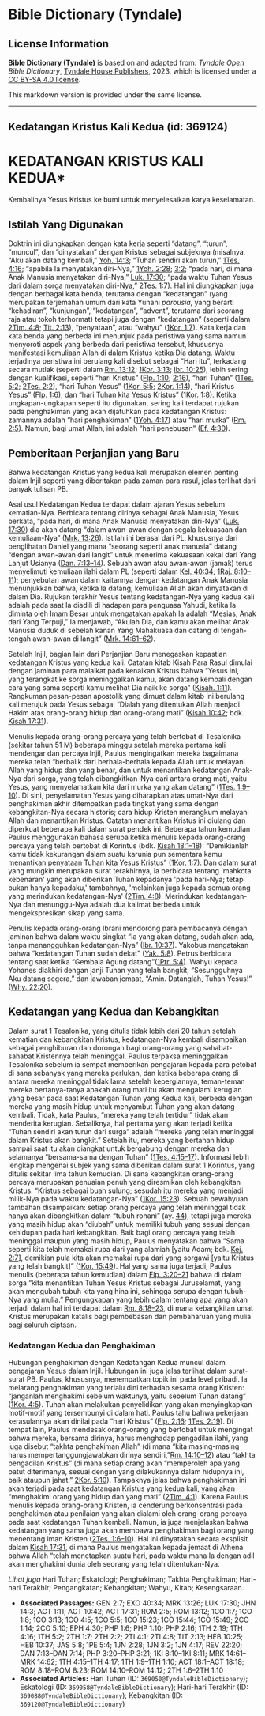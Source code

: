 # Bible Dictionary (Tyndale)

## License Information

**Bible Dictionary (Tyndale)** is based on and adapted from: _Tyndale Open Bible Dictionary_, [Tyndale House Publishers](https://tyndaleopenresources.com/), 2023, which is licensed under a [CC BY-SA 4.0 license](https://creativecommons.org/licenses/by-sa/4.0/legalcode.en).

This markdown version is provided under the same license.



--------------------------------

## Kedatangan Kristus Kali Kedua (id: 369124)

KEDATANGAN KRISTUS KALI KEDUA\*
===============================

Kembalinya Yesus Kristus ke bumi untuk menyelesaikan karya keselamatan.

Istilah Yang Digunakan
----------------------

Doktrin ini diungkapkan dengan kata kerja seperti “datang”, “turun”, “muncul”, dan “dinyatakan” dengan Kristus sebagai subjeknya (misalnya, “Aku akan datang kembali,” [Yoh. 14:3](https://ref.ly/John14:3); “Tuhan sendiri akan turun,” [1Tes. 4:16](https://ref.ly/1Thess4:16); “apabila Ia menyatakan diri\-Nya,” [1Yoh. 2:28](https://ref.ly/1John2:28); [3:2](https://ref.ly/1John3:2); “pada hari, di mana Anak Manusia menyatakan diri\-Nya,” [Luk. 17:30](https://ref.ly/Luke17:30); “pada waktu Tuhan Yesus dari dalam sorga menyatakan diri\-Nya,” [2Tes. 1:7](https://ref.ly/2Thess1:7)). Hal ini diungkapkan juga dengan berbagai kata benda, terutama dengan “kedatangan” (yang merupakan terjemahan umum dari kata Yunani *parousia*, yang berarti “kehadiran”, “kunjungan”, “kedatangan”, “advent”, terutama dari seorang raja atau tokoh terhormat) tetapi juga dengan “kedatangan” (seperti dalam [2Tim. 4:8](https://ref.ly/2Tim4:8); [Tit. 2:13](https://ref.ly/Titus2:13)), “penyataan”, atau “wahyu” ([1Kor. 1:7](https://ref.ly/1Cor1:7)). Kata kerja dan kata benda yang berbeda ini menunjuk pada peristiwa yang sama namun menyoroti aspek yang berbeda dari peristiwa tersebut, khususnya manifestasi kemuliaan Allah di dalam Kristus ketika Dia datang. Waktu terjadinya peristiwa ini berulang kali disebut sebagai “Hari itu”, terkadang secara mutlak (seperti dalam [Rm. 13:12](https://ref.ly/Rom13:12); [1Kor. 3:13](https://ref.ly/1Cor3:13); [Ibr. 10:25](https://ref.ly/Heb10:25)), lebih sering dengan kualifikasi, seperti “hari Kristus” ([Flp. 1:10](https://ref.ly/Phil1:10); [2:16](https://ref.ly/Phil2:16)), “hari Tuhan” ([1Tes. 5:2](https://ref.ly/1Thess5:2); [2Tes. 2:2](https://ref.ly/2Thess2:2)), “hari Tuhan Yesus” ([1Kor. 5:5](https://ref.ly/1Cor5:5); [2Kor. 1:14](https://ref.ly/2Cor1:14)), “hari Kristus Yesus” ([Flp. 1:6](https://ref.ly/Phil1:6)), dan “hari Tuhan kita Yesus Kristus” ([1Kor. 1:8](https://ref.ly/1Cor1:8)). Ketika ungkapan\-ungkapan seperti itu digunakan, sering kali terdapat rujukan pada penghakiman yang akan dijatuhkan pada kedatangan Kristus: zamannya adalah “hari penghakiman” ([1Yoh. 4:17](https://ref.ly/1John4:17)) atau “hari murka” ([Rm. 2:5](https://ref.ly/Rom2:5)). Namun, bagi umat Allah, ini adalah “hari penebusan” ([Ef. 4:30](https://ref.ly/Eph4:30)).

Pemberitaan Perjanjian yang Baru
--------------------------------

Bahwa kedatangan Kristus yang kedua kali merupakan elemen penting dalam Injil seperti yang diberitakan pada zaman para rasul, jelas terlihat dari banyak tulisan PB.

 Asal usul Kedatangan Kedua terdapat dalam ajaran Yesus sebelum kematian\-Nya. Berbicara tentang dirinya sebagai Anak Manusia, Yesus berkata, “pada hari, di mana Anak Manusia menyatakan diri\-Nya” ([Luk. 17:30](https://ref.ly/Luke17:30)) dia akan datang “dalam awan\-awan dengan segala kekuasaan dan kemuliaan\-Nya” ([Mrk. 13:26](https://ref.ly/Mark13:26)). Istilah ini berasal dari PL, khususnya dari penglihatan Daniel yang mana “seorang seperti anak manusia” datang “dengan awan\-awan dari langit” untuk menerima kekuasaan kekal dari Yang Lanjut Usianya ([Dan. 7:13–14](https://ref.ly/Dan7:13-Dan7:14)). Sebuah awan atau awan\-awan (jamak) terus menyelimuti kemuliaan ilahi dalam PL (seperti dalam [Kel. 40:34](https://ref.ly/Exod40:34); [1Raj. 8:10–11](https://ref.ly/1Kgs8:10-1Kgs8:11)); penyebutan awan dalam kaitannya dengan kedatangan Anak Manusia menunjukkan bahwa, ketika Ia datang, kemuliaan Allah akan dinyatakan di dalam Dia. Rujukan terakhir Yesus tentang kedatangan\-Nya yang kedua kali adalah pada saat Ia diadili di hadapan para penguasa Yahudi, ketika Ia diminta oleh Imam Besar untuk mengatakan apakah Ia adalah “Mesias, Anak dari Yang Terpuji,” Ia menjawab, “Akulah Dia, dan kamu akan melihat Anak Manusia duduk di sebelah kanan Yang Mahakuasa dan datang di tengah\-tengah awan\-awan di langit” ([Mrk. 14:61–62](https://ref.ly/Mark14:61-Mark14:62)).

Setelah Injil, bagian lain dari Perjanjian Baru menegaskan kepastian kedatangan Kristus yang kedua kali. Catatan kitab Kisah Para Rasul dimulai dengan jaminan para malaikat pada kenaikan Kristus bahwa “Yesus ini, yang terangkat ke sorga meninggalkan kamu, akan datang kembali dengan cara yang sama seperti kamu melihat Dia naik ke sorga” ([Kisah. 1:11](https://ref.ly/Acts1:11)). Rangkuman pesan\-pesan apostolik yang dimuat dalam kitab ini berulang kali merujuk pada Yesus sebagai “Dialah yang ditentukan Allah menjadi Hakim atas orang\-orang hidup dan orang\-orang mati” ([Kisah 10:42](https://ref.ly/Acts10:42); bdk. [Kisah 17:31](https://ref.ly/Acts17:31)).

Menulis kepada orang\-orang percaya yang telah bertobat di Tesalonika (sekitar tahun 51 M) beberapa minggu setelah mereka pertama kali mendengar dan percaya Injil, Paulus mengingatkan mereka bagaimana mereka telah “berbalik dari berhala\-berhala kepada Allah untuk melayani Allah yang hidup dan yang benar, dan untuk menantikan kedatangan Anak\-Nya dari sorga, yang telah dibangkitkan\-Nya dari antara orang mati, yaitu Yesus, yang menyelamatkan kita dari murka yang akan datang” ([1Tes. 1:9–10](https://ref.ly/1Thess1:9-1Thess1:10)). Di sini, penyelamatan Yesus yang diharapkan atas umat\-Nya dari penghakiman akhir ditempatkan pada tingkat yang sama dengan kebangkitan\-Nya secara historis; cara hidup Kristen merangkum melayani Allah dan menantikan Kristus. Catatan menantikan Kristus ini diulang dan diperkuat beberapa kali dalam surat pendek ini. Beberapa tahun kemudian Paulus menggunakan bahasa serupa ketika menulis kepada orang\-orang percaya yang telah bertobat di Korintus (bdk. [Kisah 18:1–18](https://ref.ly/Acts18:1-Acts18:18)): “Demikianlah kamu tidak kekurangan dalam suatu karunia pun sementara kamu menantikan penyataan Tuhan kita Yesus Kristus” ([1Kor. 1:7](https://ref.ly/1Cor1:7)). Dan dalam surat yang mungkin merupakan surat terakhirnya, ia berbicara tentang 'mahkota kebenaran' yang akan diberikan Tuhan kepadanya 'pada hari\-Nya; tetapi bukan hanya kepadaku,' tambahnya, 'melainkan juga kepada semua orang yang merindukan kedatangan\-Nya' ([2Tim. 4:8](https://ref.ly/2Tim4:8)). Merindukan kedatangan\-Nya dan menunggu\-Nya adalah dua kalimat berbeda untuk mengekspresikan sikap yang sama.

Penulis kepada orang\-orang Ibrani mendorong para pembacanya dengan jaminan bahwa dalam waktu singkat “Ia yang akan datang, sudah akan ada, tanpa menangguhkan kedatangan\-Nya” ([Ibr. 10:37](https://ref.ly/Heb10:37)). Yakobus mengatakan bahwa “kedatangan Tuhan sudah dekat” ([Yak. 5:8](https://ref.ly/Jas5:8)). Petrus berbicara tentang saat ketika “Gembala Agung datang”([1Ptr. 5:4](https://ref.ly/1Pet5:4)). Wahyu kepada Yohanes diakhiri dengan janji Tuhan yang telah bangkit, “Sesungguhnya Aku datang segera,” dan jawaban jemaat, “Amin. Datanglah, Tuhan Yesus!” ([Why. 22:20](https://ref.ly/Rev22:20)).

Kedatangan yang Kedua dan Kebangkitan
-------------------------------------

Dalam surat 1 Tesalonika, yang ditulis tidak lebih dari 20 tahun setelah kematian dan kebangkitan Kristus, kedatangan\-Nya kembali disampaikan sebagai penghiburan dan dorongan bagi orang\-orang yang sahabat\-sahabat Kristennya telah meninggal. Paulus terpaksa meninggalkan Tesalonika sebelum ia sempat memberikan pengajaran kepada para petobat di sana sebanyak yang mereka perlukan, dan ketika beberapa orang di antara mereka meninggal tidak lama setelah kepergiannya, teman\-teman mereka bertanya\-tanya apakah orang mati itu akan mengalami kerugian yang besar pada saat Kedatangan Tuhan yang Kedua kali, berbeda dengan mereka yang masih hidup untuk menyambut Tuhan yang akan datang kembali. Tidak, kata Paulus, “mereka yang telah tertidur” tidak akan menderita kerugian. Sebaliknya, hal pertama yang akan terjadi ketika “Tuhan sendiri akan turun dari surga” adalah “mereka yang telah meninggal dalam Kristus akan bangkit.” Setelah itu, mereka yang bertahan hidup sampai saat itu akan diangkat untuk bergabung dengan mereka dan selamanya “bersama\-sama dengan Tuhan” ([1Tes. 4:15–17](https://ref.ly/1Thess4:15-1Thess4:17)). Informasi lebih lengkap mengenai subjek yang sama diberikan dalam surat 1 Korintus, yang ditulis sekitar lima tahun kemudian. Di sana kebangkitan orang\-orang percaya merupakan penuaian penuh yang diresmikan oleh kebangkitan Kristus: “Kristus sebagai buah sulung; sesudah itu mereka yang menjadi milik\-Nya pada waktu kedatangan\-Nya” ([1Kor. 15:23](https://ref.ly/1Cor15:23)). Sebuah pewahyuan tambahan disampaikan: setiap orang percaya yang telah meninggal tidak hanya akan dibangkitkan dalam “tubuh rohani” (ay. [44](https://ref.ly/1Cor15:44)), tetapi juga mereka yang masih hidup akan “diubah” untuk memiliki tubuh yang sesuai dengan kehidupan pada hari kebangkitan. Baik bagi orang percaya yang telah meninggal maupun yang masih hidup, Paulus menyatakan bahwa “Sama seperti kita telah memakai rupa dari yang alamiah \[yaitu Adam; bdk. [Kej. 2:7](https://ref.ly/Gen2:7)], demikian pula kita akan memakai rupa dari yang sorgawi \[yaitu Kristus yang telah bangkit]” ([1Kor. 15:49](https://ref.ly/1Cor15:49)). Hal yang sama juga terjadi, Paulus menulis (beberapa tahun kemudian) dalam [Flp. 3:20–21](https://ref.ly/Phil3:20-Phil3:21) bahwa di dalam sorga “kita menantikan Tuhan Yesus Kristus sebagai Juruselamat, yang akan mengubah tubuh kita yang hina ini, sehingga serupa dengan tubuh\-Nya yang mulia.” Pengungkapan yang lebih dalam tentang apa yang akan terjadi dalam hal ini terdapat dalam [Rm. 8:18–23](https://ref.ly/Rom8:18-Rom8:23), di mana kebangkitan umat Kristus merupakan katalis bagi pembebasan dan pembaharuan yang mulia bagi seluruh ciptaan.

### Kedatangan Kedua dan Penghakiman

Hubungan penghakiman dengan Kedatangan Kedua muncul dalam pengajaran Yesus dalam Injil. Hubungan ini juga jelas terlihat dalam surat\-surat PB. Paulus, khususnya, menempatkan topik ini pada level pribadi. Ia melarang penghakiman yang terlalu dini terhadap sesama orang Kristen: “janganlah menghakimi sebelum waktunya, yaitu sebelum Tuhan datang” ([1Kor. 4:5](https://ref.ly/1Cor4:5)). Tuhan akan melakukan penyelidikan yang akan menyingkapkan motif\-motif yang tersembunyi di dalam hati. Paulus tahu bahwa pekerjaan kerasulannya akan dinilai pada “hari Kristus” ([Flp. 2:16](https://ref.ly/Phil2:16); [1Tes. 2:19](https://ref.ly/1Thess2:19)). Di tempat lain, Paulus mendesak orang\-orang yang bertobat untuk mengingat bahwa mereka, bersama dirinya, harus menghadap pengadilan ilahi, yang juga disebut “takhta penghakiman Allah” (di mana “kita masing\-masing harus mempertanggungjawabkan dirinya sendiri,”[Rm. 14:10–12](https://ref.ly/Rom14:10-Rom14:12)) atau “takhta pengadilan Kristus” (di mana setiap orang akan “memperoleh apa yang patut diterimanya, sesuai dengan yang dilakukannya dalam hidupnya ini, baik ataupun jahat.” [2Kor. 5:10](https://ref.ly/2Cor5:10)). Tampaknya jelas bahwa penghakiman ini akan terjadi pada saat kedatangan Kristus yang kedua kali, yang akan “menghakimi orang yang hidup dan yang mati” ([2Tim. 4:1](https://ref.ly/2Tim4:1)). Karena Paulus menulis kepada orang\-orang Kristen, ia cenderung berkonsentrasi pada penghakiman atau penilaian yang akan dialami oleh orang\-orang percaya pada saat kedatangan Tuhan kembali. Namun, ia juga menjelaskan bahwa kedatangan yang sama juga akan membawa penghakiman bagi orang yang menentang iman Kristen ([2Tes. 1:6–10](https://ref.ly/2Thess1:6-2Thess1:10)). Hal ini dinyatakan secara eksplisit dalam [Kisah 17:31](https://ref.ly/Acts17:31), di mana Paulus mengatakan kepada jemaat di Athena bahwa Allah “telah menetapkan suatu hari, pada waktu mana Ia dengan adil akan menghakimi dunia oleh seorang yang telah ditentukan\-Nya.

*Lihat juga* Hari Tuhan; Eskatologi; Penghakiman; Takhta Penghakiman; Hari\-hari Terakhir; Pengangkatan; Kebangkitan; Wahyu, Kitab; Kesengsaraan.

* **Associated Passages:** GEN 2:7; EXO 40:34; MRK 13:26; LUK 17:30; JHN 14:3; ACT 1:11; ACT 10:42; ACT 17:31; ROM 2:5; ROM 13:12; 1CO 1:7; 1CO 1:8; 1CO 3:13; 1CO 4:5; 1CO 5:5; 1CO 15:23; 1CO 15:44; 1CO 15:49; 2CO 1:14; 2CO 5:10; EPH 4:30; PHP 1:6; PHP 1:10; PHP 2:16; 1TH 2:19; 1TH 4:16; 1TH 5:2; 2TH 1:7; 2TH 2:2; 2TI 4:1; 2TI 4:8; TIT 2:13; HEB 10:25; HEB 10:37; JAS 5:8; 1PE 5:4; 1JN 2:28; 1JN 3:2; 1JN 4:17; REV 22:20; DAN 7:13–DAN 7:14; PHP 3:20–PHP 3:21; 1KI 8:10–1KI 8:11; MRK 14:61–MRK 14:62; 1TH 4:15–1TH 4:17; 1TH 1:9–1TH 1:10; ACT 18:1–ACT 18:18; ROM 8:18–ROM 8:23; ROM 14:10–ROM 14:12; 2TH 1:6–2TH 1:10
* **Associated Articles:** Hari Tuhan (ID: `369050@TyndaleBibleDictionary`); Eskatologi (ID: `369058@TyndaleBibleDictionary`); Hari-hari Terakhir (ID: `369088@TyndaleBibleDictionary`); Kebangkitan (ID: `369120@TyndaleBibleDictionary`)

